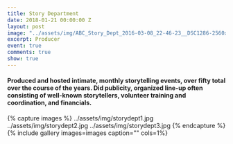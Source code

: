 ```yaml
---
title: Story Department
date: 2018-01-21 00:00:00 Z
layout: post
image: "../assets/img/ABC_Story_Dept_2016-03-08_22-46-23__DSC1286-2560x1709.jpg"
excerpt: Producer
event: true
comments: true
show: true
---
```


#### Produced and hosted intimate, monthly storytelling events, over fifty total over the course of the years. Did publicity, organized line-up often consisting of well-known storytellers, volunteer training and coordination, and financials. 
 
{% capture images %}
	../assets/img/storydept1.jpg
  ../assets/img/storydept2.jpg
  ../assets/img/storydept3.jpg
{% endcapture %}
{% include gallery images=images caption="" cols=1%}